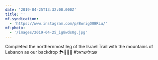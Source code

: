 ```yaml
---
date: '2019-04-25T13:32:00.000Z'
title: ''
mf-syndication:
  - 'https://www.instagram.com/p/BwrigO0BRLu/'
mf-photo:
  - '/images/2019-04-25_ig8wds0g.jpg'
---
```

Completed the northernmost leg of the Israel Trail with the mountains of Lebanon as our backdrop 🏞🚶🏽‍♂️ #שבילישראל
